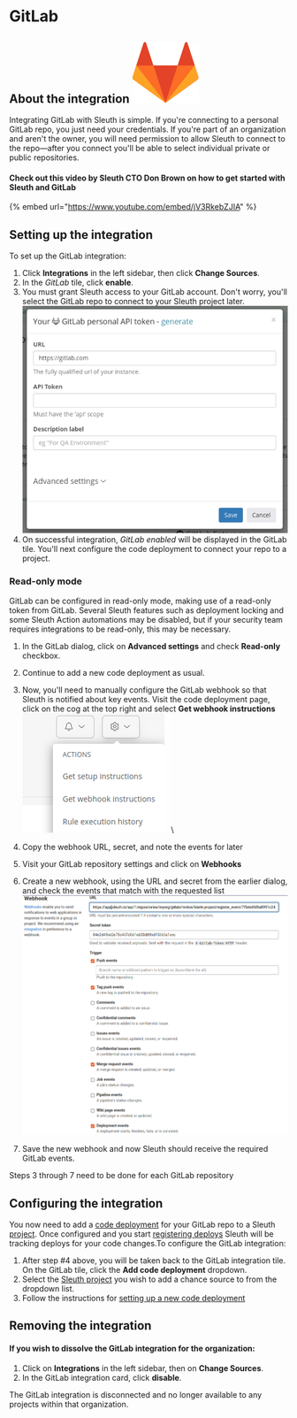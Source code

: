 # GitLab

## About the integration ![](../../.gitbook/assets/gitlab-logo.svg)

Integrating GitLab with Sleuth is simple. If you're connecting to a personal GitLab repo, you just need your credentials. If you're part of an organization and aren't the owner, you will need permission to allow Sleuth to connect to the repo—after you connect you'll be able to select individual private or public repositories.

#### Check out this video by Sleuth CTO Don Brown on how to get started with Sleuth and GitLab

{% embed url="https://www.youtube.com/embed/jV3RkebZJIA" %}

## Setting up the integration

To set up the GitLab integration:

1. Click **Integrations** in the left sidebar, then click **Change Sources**.
2. In the _GitLab_ tile, click **enable**.
3. You must grant Sleuth access to your GitLab account. Don't worry, you'll select the GitLab repo to connect to your Sleuth project later.\
   ![](<../../.gitbook/assets/image (8) (3).png>)
4. On successful integration, _GitLab enabled_ will be displayed in the GitLab tile. You'll next configure the code deployment to connect your repo to a project.

### Read-only mode

GitLab can be configured in read-only mode, making use of a read-only token from GitLab. Several Sleuth features such as deployment locking and some Sleuth Action automations may be disabled, but if your security team requires integrations to be read-only, this may be necessary.

1. In the GitLab dialog, click on **Advanced settings** and check **Read-only** checkbox.
2. Continue to add a new code deployment as usual.
3. Now, you'll need to manually configure the GitLab webhook so that Sleuth is notified about key events. Visit the code deployment page, click on the cog at the top right and select **Get webhook instructions**\
   ![](<../../.gitbook/assets/image (12) (2).png>)\

4. Copy the webhook URL, secret, and note the events for later
5. Visit your GitLab repository settings and click on **Webhooks**
6. Create a new webhook, using the URL and secret from the earlier dialog, and check the events that match with the requested list\
   ![](<../../.gitbook/assets/image (11) (1).png>)
7. Save the new webhook and now Sleuth should receive the required GitLab events.

Steps 3 through 7 need to be done for each GitLab repository

## Configuring the integration

You now need to add a [code deployment](../../modeling-your-deployments/code-deployments/) for your GitLab repo to a Sleuth [project](../../modeling-your-deployments/projects/). Once configured and you start [registering deploys](../../modeling-your-deployments/code-deployments/how-to-register-a-deploy.md) Sleuth will be tracking deploys for your code changes.To configure the GitLab integration:

1. After step #4 above, you will be taken back to the GitLab integration tile. On the GitLab tile, click the **Add code deployment** dropdown.
2. Select the [Sleuth project](../../modeling-your-deployments/projects/) you wish to add a chance source to from the dropdown list.
3. Follow the instructions for [setting up a new code deployment](../../settings/project/code-deployments.md)

## Removing the integration

#### If you wish to dissolve the **GitLab** integration for the organization:

1. Click on **Integrations** in the left sidebar, then on **Change Sources**.
2. In the GitLab integration card, click **disable**.

The GitLab integration is disconnected and no longer available to any projects within that organization.

